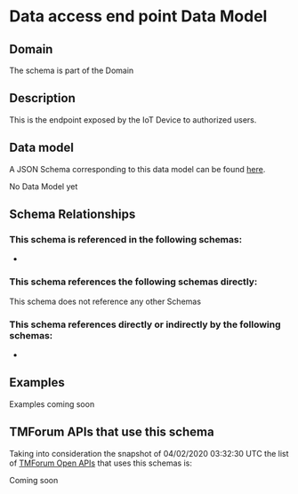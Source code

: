 # Data access end point Data Model

## Domain

The  schema is part of the  Domain

## Description

This is the endpoint exposed by the IoT Device to authorized users.

## Data model

A JSON Schema corresponding to this data model can be found
[here](https://github.com/tmforum-rand/schemas/blob/candidates/Resource/DataAccessEndPoint.schema.json).

No Data Model yet

## Schema Relationships

### This schema is referenced in the following schemas:

-

### This schema references the following schemas directly:

This schema does not reference any other Schemas

### This schema references directly or indirectly by the following schemas:

-



## Examples

Examples coming soon

## TMForum APIs that use this schema

Taking into consideration the snapshot of 04/02/2020 03:32:30 UTC the list of [TMForum Open APIs](https://www.tmforum.org/open-apis/) that uses this schemas is:

Coming soon